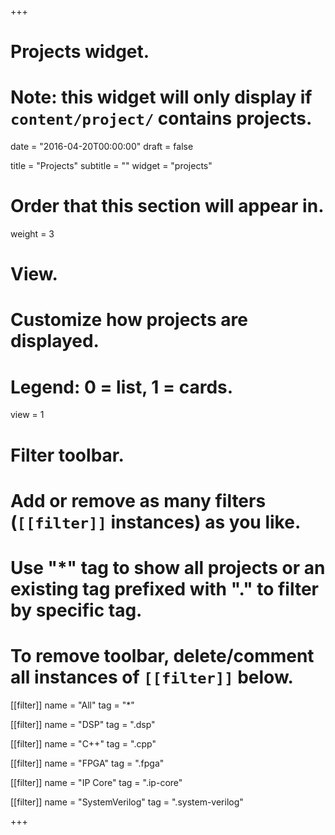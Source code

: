 +++
# Projects widget.
# Note: this widget will only display if `content/project/` contains projects.

date = "2016-04-20T00:00:00"
draft = false

title = "Projects"
subtitle = ""
widget = "projects"

# Order that this section will appear in.
weight = 3

# View.
# Customize how projects are displayed.
# Legend: 0 = list, 1 = cards.
view = 1

# Filter toolbar.
# Add or remove as many filters (`[[filter]]` instances) as you like.
# Use "*" tag to show all projects or an existing tag prefixed with "." to filter by specific tag.
# To remove toolbar, delete/comment all instances of `[[filter]]` below.
[[filter]]
  name = "All"
  tag = "*"

[[filter]]
  name = "DSP"
  tag = ".dsp"
  
[[filter]]
  name = "C++"
  tag = ".cpp"

[[filter]]
  name = "FPGA"
  tag = ".fpga"
  
[[filter]]
  name = "IP Core"
  tag = ".ip-core"

[[filter]]
  name = "SystemVerilog"
  tag = ".system-verilog"

+++

